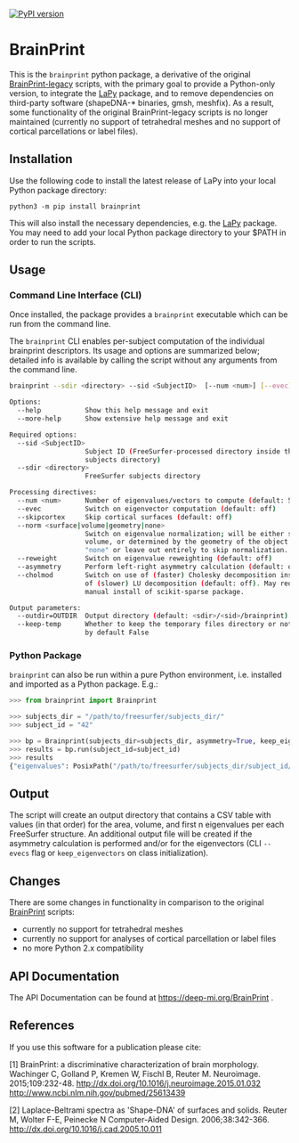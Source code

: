 [![PyPI version](https://badge.fury.io/py/brainprint.svg)](https://pypi.org/project/brainprint/)
# BrainPrint

This is the `brainprint` python package, a derivative of the original
[BrainPrint-legacy](https://github.com/Deep-MI/BrainPrint-legacy) scripts,
with the primary goal to provide a Python-only version, to integrate the
[LaPy](https://github.com/Deep-MI/LaPy) package, and to remove dependencies
on third-party software (shapeDNA-* binaries, gmsh, meshfix). As a result,
some functionality of the original BrainPrint-legacy scripts is no longer
maintained (currently no support of tetrahedral meshes and no support of
cortical parcellations or label files).

## Installation

Use the following code to install the latest release of LaPy into your local
Python package directory:

`python3 -m pip install brainprint`

This will also install the necessary dependencies, e.g. the [LaPy](https://github.com/Deep-MI/LaPy)
package. You may need to add your local Python package directory to your $PATH
in order to run the scripts.

## Usage
### Command Line Interface (CLI)

Once installed, the package provides a `brainprint` executable which can be run from the command line.

The `brainprint` CLI enables per-subject computation of the individual brainprint descriptors. Its usage and options are summarized below;
detailed info is available by calling the script without any arguments from the command line.

```sh
brainprint --sdir <directory> --sid <SubjectID>  [--num <num>] [--evec] [--skipcortex] [--norm <surface|volume|geometry|none> ] [--reweight] [--asymmetry] [--outdir <directory>] [--help] [--more-help]

Options:
  --help           Show this help message and exit
  --more-help      Show extensive help message and exit

Required options:
  --sid <SubjectID>
                   Subject ID (FreeSurfer-processed directory inside the
                   subjects directory)
  --sdir <directory>
                   FreeSurfer subjects directory

Processing directives:
  --num <num>      Number of eigenvalues/vectors to compute (default: 50)
  --evec           Switch on eigenvector computation (default: off)
  --skipcortex     Skip cortical surfaces (default: off)
  --norm <surface|volume|geometry|none>
                   Switch on eigenvalue normalization; will be either surface,
                   volume, or determined by the geometry of the object. Use
                   "none" or leave out entirely to skip normalization.
  --reweight       Switch on eigenvalue reweighting (default: off)
  --asymmetry      Perform left-right asymmetry calculation (default: off)
  --cholmod        Switch on use of (faster) Cholesky decomposition instead
                   of (slower) LU decomposition (default: off). May require 
                   manual install of scikit-sparse package. 

Output parameters:
  --outdir=OUTDIR  Output directory (default: <sdir>/<sid>/brainprint)
  --keep-temp      Whether to keep the temporary files directory or not
                   by default False
```

### Python Package

`brainprint` can also be run within a pure Python environment, i.e. installed and imported as a Python package. E.g.:

```python
>>> from brainprint import Brainprint

>>> subjects_dir = "/path/to/freesurfer/subjects_dir/"
>>> subject_id = "42"

>>> bp = Brainprint(subjects_dir=subjects_dir, asymmetry=True, keep_eigenvectors=True)
>>> results = bp.run(subject_id=subject_id)
>>> results
{"eigenvalues": PosixPath("/path/to/freesurfer/subjects_dir/subject_id/brainprint/subject_id.brainprint.csv"), "eigenvectors": PosixPath("/path/to/freesurfer/subjects_dir/subject_id/brainprint/eigenvectors"), "distances": PosixPath("/path/to/freesurfer/subjects_dir/subject_id/brainprint/subject_id.brainprint.asymmetry.csv")}
```

## Output

The script will create an output directory that contains a CSV table with
values (in that order) for the area, volume, and first n eigenvalues per each
FreeSurfer structure. An additional output file will be created if the
asymmetry calculation is performed and/or for the eigenvectors (CLI `--evecs` flag or `keep_eigenvectors` on class initialization).

## Changes

There are some changes in functionality in comparison to the original [BrainPrint](https://github.com/Deep-MI/BrainPrint-legacy)
scripts:

- currently no support for tetrahedral meshes
- currently no support for analyses of cortical parcellation or label files
- no more Python 2.x compatibility

## API Documentation

The API Documentation can be found at https://deep-mi.org/BrainPrint .

## References

If you use this software for a publication please cite:

[1] BrainPrint: a discriminative characterization of brain morphology. Wachinger C, Golland P, Kremen W, Fischl B, Reuter M. Neuroimage. 2015;109:232-48. http://dx.doi.org/10.1016/j.neuroimage.2015.01.032 http://www.ncbi.nlm.nih.gov/pubmed/25613439

[2] Laplace-Beltrami spectra as 'Shape-DNA' of surfaces and solids. Reuter M, Wolter F-E, Peinecke N Computer-Aided Design. 2006;38:342-366. http://dx.doi.org/10.1016/j.cad.2005.10.011
